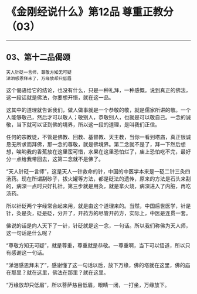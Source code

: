 # 《金刚经说什么》第12品 尊重正教分（03）

------

## 03、第十二品偈颂

```
天人针砭一言师，尊敬方知无可疑
涕泪感恩拜未了，万缘放却只低眉
```

这个偈语给它的结论，也没有什么，只是一种礼拜，一种感慨。说到真正的佛法，这一段话就是佛法，你要想开悟，就在这一品。

这其中的道理就告诉我们，做人做事就是一个恭敬的敬，就是儒家所讲的敬。一个人能够敬己，然后才可以敬人；敬别人，恭敬别人，也就是可以敬自己。一念的诚敬，当下就可以证到佛的境界，所以这一段的道理，是叫我们正信。

任何的宗教徒，不管是佛教、回教、基督教、天主教，当你一看到塔庙，真正很诚恳无所求而拜佛，那一念的尊敬，就是佛境界。第二念就不是了，拜一下然后想想，唉哟我的香蕉放在这里蛮可惜，水果在这里恐怕烂了，庙上恐怕吃不完，最好分一点给我带回去，这第二念就不是佛了。

“天人针砭一言师”，这是天人一针救命的针，中国的中医学本来是一砭二针三灸四汤药。现在所谓刮砂子，拔火罐等方法，都是砭法的遗传，原来的方法是石头来刮的，病深一点时只好扎针。第三步就是用灸，就是拿火烧，病深进入了内脏，再吃汤药。

所以针砭两个字经常合起来用，就是由这个道理来的。当然，中国后世医学，针是针，灸是灸，砭是砭，分开了，开药方的尽管开药方，实际上，中医是连贯一套。

佛说的话是向人天下了一针，针砭就是这一念，一句话。所以我们称佛为天人师，这一句话是什么呢？

“尊敬方知无可疑”，就是尊重，尊重就是恭敬。一尊重啊，当下可以悟道，所以只有感谢这一句话。

“涕泪感恩拜未了”，感谢懂了这一句话以后，放下万缘，佛的塔就在这里，佛的庙在那里？就在这里，佛法在那里？就在这里。

“万缘放却只低眉”，所以菩萨慈目低眉，眼睛一闭，一打坐，万缘放下。
